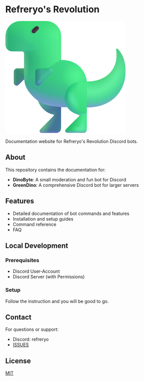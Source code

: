 # Refreryo's Revolution

![Logo](docs/assets/images/logo.png)

Documentation website for Refreryo's Revolution Discord bots.

## About

This repository contains the documentation for:
- **DinoByte**: A small moderation and fun bot for Discord
- **GreenDino**: A comprehensive Discord bot for larger servers

## Features

- Detailed documentation of bot commands and features
- Installation and setup guides
- Command reference
- FAQ

## Local Development

### Prerequisites

- Discord User-Account
- Discord Server (with Permissions)

### Setup

Follow the instruction and you will be good to go.

## Contact

For questions or support:
- Discord: refreryo
- [ISSUES](https://github.com/Refreryo/refreryo-revolution/issues)

## License

[MIT](LICENSE)